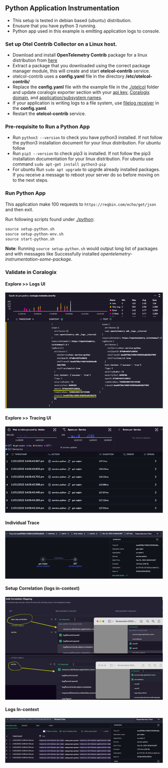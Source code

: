 
## Python Application Instrumentation
- This setup is tested in debian based (ubuntu) distribution.
- Enusure that you have python 3 running.
- Python app used in this example is emitting application logs to console.

### Set up Otel Contrib Collector on a Linux host.
- Download and install **OpenTelemetry Contrib** package for a linux distribution from [here](https://github.com/open-telemetry/opentelemetry-collector-releases/releases/)
- Extract a package that you downloaded using the correct package manager module, this will create and start **otelcol-contrib** service.
- otelcol-contrib uses a **config.yaml** file in the directory **/etc/otelcol-contrib/**
- Replace the **config.yaml** file with the example file in the [./otelcol](./otelcol) folder and update coralogix exporter section with your [api key](https://coralogix.com/docs/send-your-data-api-key/), [Coralogix domain](https://coralogix.com/docs/coralogix-domain/), and [application/subsystem names](https://coralogix.com/docs/application-and-subsystem-names/).
- If your application is writing logs to a file system, use [filelog receiver](https://github.com/open-telemetry/opentelemetry-collector-contrib/tree/main/receiver/filelogreceiver) in the **config.yaml**.
- Restart the **otelcol-contrib** service.

### Pre-requisite to Run a Python App
- Run ```python3 --version``` to check you have python3 installed. If not follow the python3 installation document for your linux distribution. For ubuntu follow
- Run ```pip3 --version``` to check pip3 is installed. If not follow the pip3 installation documentation for your linux distribution. For ubuntu use command ```sudo apt-get install python3-pip```
- For ubuntu Run ```sudo apt upgrade``` to upgrde already installed packages. If you receive a message to reboot your server do so before moving on to the next steps.

### Run Python App
This application make 100 requests to `https://reqbin.com/echo/get/json` and then exit.

Run following scripts found under [./python](.):
```
source setup-python.sh
source setup-python-env.sh
source start-python.sh
```
**Note**: Running ```source setup-python.sh``` would output long list of packages and with messages like Successfully installed *opentelemetry-instrumentation-some-package*.

### Validate in Coralogix
#### Explore >> Logs UI
![Logs with Trace and Span Ids](images/LogsWithTraceId.png)
#### Explore >> Tracing UI
![Traces](images/Traces.png)
#### Individual Trace
![Trace Map](images/TraceMap.png)
#### Setup Correlation (logs in-context)
![Setup Correlation](images/SetupCorrelation.png)
#### Logs In-context
![Trace logs in-context](images/LogsInContext.png)